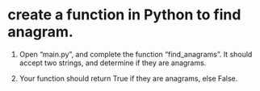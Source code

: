 # create a function in Python to find anagram.

1.  Open “main.py”, and complete the function “find_anagrams”. It should accept two strings, and determine if they are anagrams.

2.  Your function should return True  if they are anagrams, else  False.
